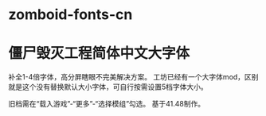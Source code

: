 # zomboid-fonts-cn

# 僵尸毁灭工程简体中文大字体

补全1-4倍字体，高分屏瞎眼不完美解决方案。
工坊已经有一个大字体mod，区别就是这个没有替换默认大小字体，可自行按需设置5档字体大小。

旧档需在“载入游戏”-“更多”-“选择模组”勾选。
基于41.48制作。